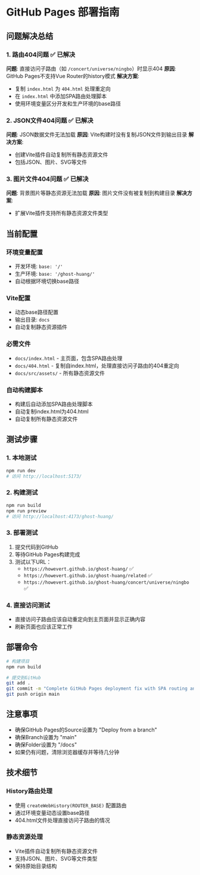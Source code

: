 # GitHub Pages 部署指南

## 问题解决总结

### 1. 路由404问题 ✅ 已解决

**问题**: 直接访问子路由（如 `/concert/universe/ningbo`）时显示404
**原因**: GitHub Pages不支持Vue Router的history模式
**解决方案**:

- 复制 `index.html` 为 `404.html` 处理重定向
- 在 `index.html` 中添加SPA路由处理脚本
- 使用环境变量区分开发和生产环境的base路径

### 2. JSON文件404问题 ✅ 已解决

**问题**: JSON数据文件无法加载
**原因**: Vite构建时没有复制JSON文件到输出目录
**解决方案**:

- 创建Vite插件自动复制所有静态资源文件
- 包括JSON、图片、SVG等文件

### 3. 图片文件404问题 ✅ 已解决

**问题**: 背景图片等静态资源无法加载
**原因**: 图片文件没有被复制到构建目录
**解决方案**:

- 扩展Vite插件支持所有静态资源文件类型

## 当前配置

### 环境变量配置

- 开发环境: `base: '/'`
- 生产环境: `base: '/ghost-huang/'`
- 自动根据环境切换base路径

### Vite配置

- 动态base路径配置
- 输出目录: `docs`
- 自动复制静态资源插件

### 必需文件

- `docs/index.html` - 主页面，包含SPA路由处理
- `docs/404.html` - 复制自index.html，处理直接访问子路由的404重定向
- `docs/src/assets/` - 所有静态资源文件

### 自动构建脚本

- 构建后自动添加SPA路由处理脚本
- 自动复制index.html为404.html
- 自动复制所有静态资源文件

## 测试步骤

### 1. 本地测试

```bash
npm run dev
# 访问 http://localhost:5173/
```

### 2. 构建测试

```bash
npm run build
npm run preview
# 访问 http://localhost:4173/ghost-huang/
```

### 3. 部署测试

1. 提交代码到GitHub
2. 等待GitHub Pages构建完成
3. 测试以下URL：
   - `https://howevert.github.io/ghost-huang/` ✅
   - `https://howevert.github.io/ghost-huang/related` ✅
   - `https://howevert.github.io/ghost-huang/concert/universe/ningbo` ✅

### 4. 直接访问测试

- 直接访问子路由应该自动重定向到主页面并显示正确内容
- 刷新页面也应该正常工作

## 部署命令

```bash
# 构建项目
npm run build

# 提交到GitHub
git add .
git commit -m "Complete GitHub Pages deployment fix with SPA routing and static assets"
git push origin main
```

## 注意事项

- 确保GitHub Pages的Source设置为 "Deploy from a branch"
- 确保Branch设置为 "main"
- 确保Folder设置为 "/docs"
- 如果仍有问题，清除浏览器缓存并等待几分钟

## 技术细节

### History路由处理

- 使用 `createWebHistory(ROUTER_BASE)` 配置路由
- 通过环境变量动态设置base路径
- 404.html文件处理直接访问子路由的情况

### 静态资源处理

- Vite插件自动复制所有静态资源文件
- 支持JSON、图片、SVG等文件类型
- 保持原始目录结构
